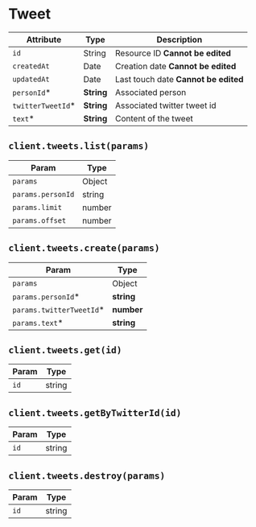 # Tweet

| Attribute | Type | Description |
| --------- | ---- | ----------- |
| `id`              | String     | Resource ID **Cannot be edited** |
| `createdAt`       | Date       | Creation date **Cannot be edited** |
| `updatedAt`       | Date       | Last touch date **Cannot be edited** |
| `personId`*       | **String** | Associated person |
| `twitterTweetId`* | **String** | Associated twitter tweet id |
| `text`*           | **String** | Content of the tweet |

## `client.tweets.list(params)`

| Param | Type |
|-------|------|
| `params`           | Object |
| `params.personId`  | string |
| `params.limit`     | number |
| `params.offset`    | number |

## `client.tweets.create(params)`

| Param | Type |
|-------|------|
| `params`            | Object |
| `params.personId`*  | **string** |
| `params.twitterTweetId`* | **number** |
| `params.text`*      | **string** |

## `client.tweets.get(id)`

| Param | Type |
|-------|------|
| `id` | string |

## `client.tweets.getByTwitterId(id)`

| Param | Type |
|-------|------|
| `id` | string |


## `client.tweets.destroy(params)`

| Param | Type |
|-------|------|
| `id` | string |
